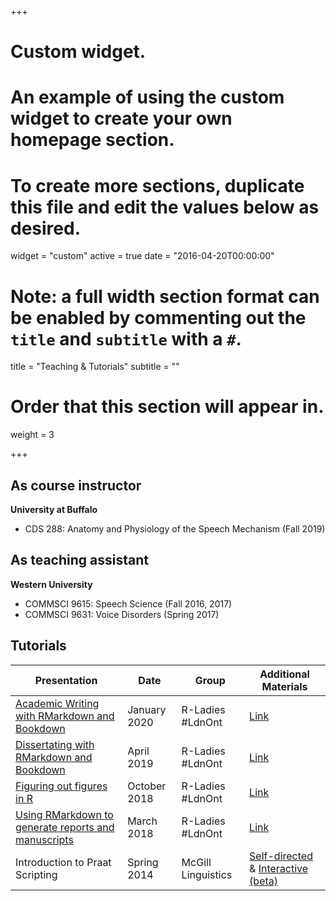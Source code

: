 +++
# Custom widget.
# An example of using the custom widget to create your own homepage section.
# To create more sections, duplicate this file and edit the values below as desired.
widget = "custom"
active = true
date = "2016-04-20T00:00:00"

# Note: a full width section format can be enabled by commenting out the `title` and `subtitle` with a `#`.
title = "Teaching & Tutorials"
subtitle = ""

# Order that this section will appear in.
weight = 3

+++


## As course instructor
**University at Buffalo**

- CDS 288: Anatomy and Physiology of the Speech Mechanism (Fall 2019)

## As teaching assistant
**Western University**

- COMMSCI 9615: Speech Science (Fall 2016, 2017)
- COMMSCI 9631: Voice Disorders (Spring 2017)


## Tutorials
| Presentation     | Date         |  Group         | Additional Materials |
| ------------     | ------------ | -------------- | --------------       |
| [Academic Writing with RMarkdown and Bookdown](http://rpubs.com/thealk/academic-writing) | January 2020 | R-Ladies #LdnOnt | [Link](https://github.com/rladies/meetup-presentations_london_ontario/tree/master/2020-01-14_rmarkdown)
| [Dissertating with RMarkdown and Bookdown](https://bookdown.org/thea_knowles/dissertating_rmd_presentation/) | April 2019 | R-Ladies #LdnOnt | [Link](https://github.com/rladies/meetup-presentations_london_ontario/tree/master/2018-10-25_ggplot)
| [Figuring out figures in R](https://rladiesldnont.netlify.com/slides/ggplot_workshop#1) | October 2018 | R-Ladies #LdnOnt | [Link](https://github.com/rladies/meetup-presentations_london_ontario/tree/master/2018-10-25_ggplot)
| [Using RMarkdown to generate reports and manuscripts](http://rpubs.com/thealk/368020) | March 2018 | R-Ladies #LdnOnt | [Link](https://github.com/rladies/meetup-presentations_london_ontario/tree/master/2018-03-06_rmarkdown)
| Introduction to Praat Scripting | Spring 2014 | McGill Linguistics | [Self-directed](https://github.com/thealk/PraatScripts/tree/master/Praat_scripting_tutorial_selfDirected) & [Interactive (beta)](https://github.com/thealk/PraatScripts/tree/master/Praat_scripting_tutorial_interactive)




